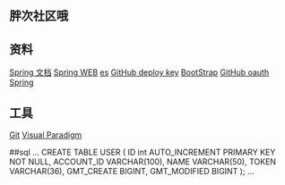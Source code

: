 ## 胖次社区哦

## 资料
[Spring 文档](https://spring.io/guides)
[Spring WEB](https://spring.io/guides/gs/serving-web-content/)
[es](https://elasticsearch.cn/explore)
[GitHub deploy key](https://developer.github.com/v3/guides/managing-deploy-keys/#deploy-keys)
[BootStrap](https://v3.bootcss.com/getting-started/)
[GitHub oauth](https://developer.github.com/apps/building-oauth-apps/creating-an-oauth-app/)
[Spring](https://docs.spring.io/spring-boot/docs/2.0.0.RC1/reference/htmlsingle/#boot-features-embedded-database-support)

## 工具
[Git](https://git-scm.com/download)
[Visual Paradigm](https://www.visual-paradigm.com)


##sql
...
CREATE TABLE USER
(
    ID int AUTO_INCREMENT PRIMARY KEY NOT NULL,
    ACCOUNT_ID VARCHAR(100),
    NAME VARCHAR(50),
    TOKEN VARCHAR(36),
    GMT_CREATE BIGINT,
    GMT_MODIFIED BIGINT
);
...